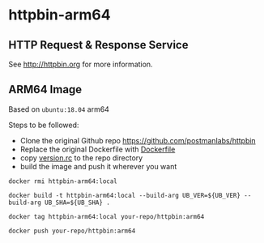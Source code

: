 # httpbin-arm64

## HTTP Request & Response Service

See http://httpbin.org for more information.

## ARM64 Image

Based on `ubuntu:18.04` arm64

Steps to be followed:

- Clone the original Github repo https://github.com/postmanlabs/httpbin
- Replace the original Dockerfile with [Dockerfile](./Dockerfile)
- copy [version.rc](./version.rc) to the repo directory
- build the image and push it wherever you want

```shell
docker rmi httpbin-arm64:local

docker build -t httpbin-arm64:local --build-arg UB_VER=${UB_VER} --build-arg UB_SHA=${UB_SHA} .

docker tag httpbin-arm64:local your-repo/httpbin:arm64

docker push your-repo/httpbin:arm64
```
